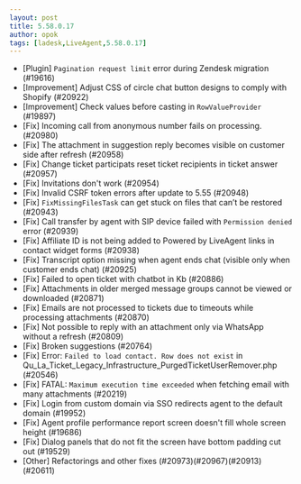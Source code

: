 ```yaml
---
layout: post
title: 5.58.0.17
author: opok
tags: [ladesk,LiveAgent,5.58.0.17]
---
```

- [Plugin] `Pagination request limit` error during Zendesk migration (#19616)
- [Improvement] Adjust CSS of circle chat button designs to comply with Shopify (#20922)
- [Improvement] Check values before casting in `RowValueProvider` (#19897)
- [Fix] Incoming call from anonymous number fails on processing. (#20980)
- [Fix] The attachment in suggestion reply becomes visible on customer side after refresh (#20958)
- [Fix] Change ticket participats reset ticket recipients in ticket answer (#20957)
- [Fix] Invitations don't work (#20954)
- [Fix] Invalid CSRF token errors after update to 5.55 (#20948)
- [Fix] `FixMissingFilesTask` can get stuck on files that can’t be restored (#20943)
- [Fix] Call transfer by agent with SIP device failed with `Permission denied` error (#20939)
- [Fix] Affiliate ID is not being added to Powered by LiveAgent links in contact widget forms (#20938)
- [Fix] Transcript option missing when agent ends chat (visible only when customer ends chat) (#20925)
- [Fix] Failed to open ticket with chatbot in Kb (#20886)
- [Fix] Attachments in older merged message groups cannot be viewed or downloaded (#20871)
- [Fix] Emails are not processed to tickets due to timeouts while processing attachments (#20870)
- [Fix] Not possible to reply with an attachment only via WhatsApp without a refresh (#20809)
- [Fix] Broken suggestions (#20764)
- [Fix] Error: `Failed to load contact. Row does not exist` in Qu_La_Ticket_Legacy_Infrastructure_PurgedTicketUserRemover.php (#20546)
- [Fix] FATAL: `Maximum execution time exceeded` when fetching email with many attachments (#20219)
- [Fix] Login from custom domain via SSO redirects agent to the default domain (#19952)
- [Fix] Agent profile performance report screen doesn't fill whole screen height (#19686)
- [Fix] Dialog panels that do not fit the screen have bottom padding cut out (#19529)
- [Other] Refactorings and other fixes (#20973)(#20967)(#20913)(#20611)